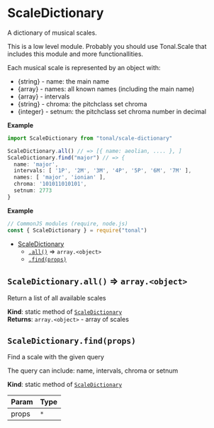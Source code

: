 <a name="module_ScaleDictionary"></a>

# ScaleDictionary
A dictionary of musical scales.

This is a low level module. Probably you should use Tonal.Scale that
includes this module and more functionallities.

Each musical scale is represented by an object with:
- {string} - name: the main name
- {array<string>} - names: all known names (including the main name)
- {array<string>} - intervals
- {string} - chroma: the pitchclass set chroma
- {integer} - setnum: the pitchclass set chroma number in decimal

**Example**  
```js
import ScaleDictionary from "tonal/scale-dictionary"

ScaleDictionary.all() // => [{ name: aeolian, .... }, ]
ScaleDictionary.find("major") // => {
  name: 'major',
  intervals: [ '1P', '2M', '3M', '4P', '5P', '6M', '7M' ],
  names: [ 'major', 'ionian' ],
  chroma: '101011010101',
  setnum: 2773
}
```
**Example**  
```js
// CommonJS modules (require, node.js)
const { ScaleDictionary } = require("tonal")
```

* [ScaleDictionary](#module_ScaleDictionary)
    * [`.all()`](#module_ScaleDictionary.all) ⇒ <code>array.&lt;object&gt;</code>
    * [`.find(props)`](#module_ScaleDictionary.find)

<a name="module_ScaleDictionary.all"></a>

## `ScaleDictionary.all()` ⇒ <code>array.&lt;object&gt;</code>
Return a list of all available scales

**Kind**: static method of [<code>ScaleDictionary</code>](#module_ScaleDictionary)  
**Returns**: <code>array.&lt;object&gt;</code> - array of scales  
<a name="module_ScaleDictionary.find"></a>

## `ScaleDictionary.find(props)`
Find a scale with the given query

The query can include: name, intervals, chroma or setnum

**Kind**: static method of [<code>ScaleDictionary</code>](#module_ScaleDictionary)  

| Param | Type |
| --- | --- |
| props | <code>\*</code> | 

